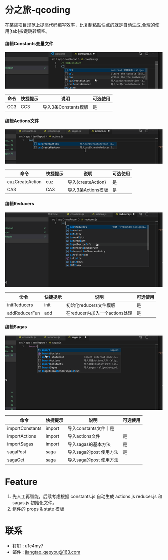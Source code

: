 # 分之旅-qcoding 

在某些项目规范上提高代码编写效率，比复制粘贴快点的就是自动生成,合理的使用[tab]按键跳转填空。


#### 编辑Constants变量文件
![image](images/创建Constants.gif)

命令 | 快捷提示 | 说明 | 可选使用
--|--|--|--
CC3|CC3|导入3条Constants模版|是

#### 编辑Actions文件
![image](./images/创建Actions.gif)

命令 | 快捷提示 | 说明 | 可选使用
--|--|--|--
cuzCreateAction | cuz | 导入{createAction}|是
CA3|CA3|导入3条Actions模版|是

#### 编辑Reducers
![image](./images/创建reducers.gif)

命令 | 快捷提示 | 说明 | 可选使用
--|--|--|--
initReducers | init | 初始化reducers文件模版|是
addReducerFun|add|在reducer内加入一个actions处理|是

#### 编辑Sagas
![image](./images/创建sagas.gif)

命令 | 快捷提示 | 说明 | 可选使用
--|--|--|--
importConstants|import|导入constants文件｜是
importActions|import|导入actions文件|是
importSagas|import|导入sagas的基本方法|是
sagaPost|saga|导入saga的post 使用方法|是
sagaGet|saga|导入saga的post 使用方法

# Feature
1. 先人工再智能，后续考虑根据 constants.js 自动生成 actions.js reducer.js 和 sagas.js 初始化文件。
2. 组件的 props & state 模版

# 联系
 - 钉钉 : u1c4my7
 - 邮件 : jiangtao_qepyou@163.com